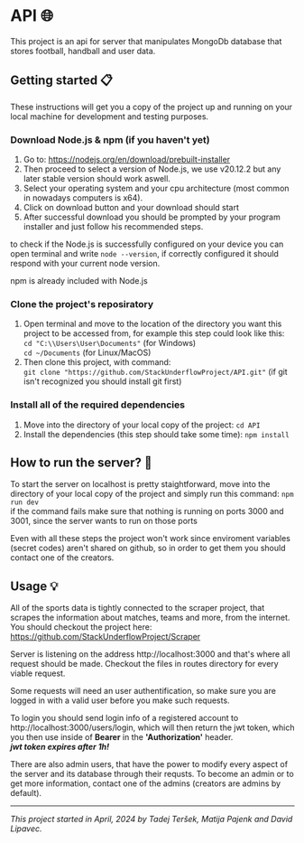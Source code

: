 # API 🌐

This project is an api for server that manipulates MongoDb database that stores football, handball and user data.

## Getting started 📋

These instructions will get you a copy of the project up and running on your local machine for development and testing purposes.

### Download Node.js & npm (if you haven't yet)

1. Go to: https://nodejs.org/en/download/prebuilt-installer
2. Then proceed to select a version of Node.js, we use v20.12.2 but any later stable version should work aswell.
3. Select your operating system and your cpu architecture (most common in nowadays computers is x64).
4. Click on download button and your download should start
5. After successful download you should be prompted by your program installer and just follow his recommended steps.

to check if the Node.js is successfully configured on your device you can open terminal and write `node --version`, if correctly configured it should respond with your current node version.

npm is already included with Node.js

### Clone the project's reposiratory

1. Open terminal and move to the location of the directory you want this project to be accessed from, for example this step could look like this:  
   `cd "C:\\Users\User\Documents"` (for Windows)  
   `cd ~/Documents` (for Linux/MacOS)
2. Then clone this project, with command:  
   `git clone "https://github.com/StackUnderflowProject/API.git"` (if git isn't recognized you should install git first)

### Install all of the required dependencies

1. Move into the directory of your local copy of the project:
   `cd API`
2. Install the dependencies (this step should take some time):
   `npm install`

## How to run the server? 🤔

To start the server on localhost is pretty staightforward, move into the directory of your local copy of the project and simply run this command:
`npm run dev`  
if the command fails make sure that nothing is running on ports 3000 and 3001, since the server wants to run on those ports

Even with all these steps the project won't work since enviroment variables (secret codes) aren't shared on github, so in order to get them you should contact one of the creators.

## Usage 💡

All of the sports data is tightly connected to the scraper project, that scrapes the information about matches, teams and more, from the internet. You should checkout the project here: https://github.com/StackUnderflowProject/Scraper

Server is listening on the address http://localhost:3000 and that's where all request should be made. Checkout the files in routes directory for every viable request.

Some requests will need an user authentification, so make sure you are logged in with a valid user before you make such requests.

To login you should send login info of a registered account to http://localhost:3000/users/login, which will then return the jwt token, which you then use inside of **Bearer** in the **'Authorization'** header.  
**_jwt token expires after 1h!_**

There are also admin users, that have the power to modify every aspect of the server and its database through their requsts. To become an admin or to get more information, contact one of the admins (creators are admins by default).

---

_This project started in April, 2024 by Tadej Teršek, Matija Pajenk and David Lipavec._
